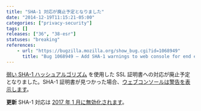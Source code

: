 ```yaml
---
title: "SHA-1 対応が廃止予定となりました"
date: "2014-12-19T11:15:21-05:00"
categories: ["privacy-security"]
tags: []
releases: ["36", "38-esr"]
statuses: "breaking"
references:
    - url: "https://bugzilla.mozilla.org/show_bug.cgi?id=1068949"
      title: "Bug 1068949 – Add SHA-1 warnings to web console for end entities"
---
```

[弱い SHA-1 ハッシュアルゴリズム](https://developer.mozilla.org/docs/Security/Weak_Signature_Algorithm) を使用した SSL 証明書への対応が廃止予定となりました。SHA-1 証明書が見つかった場合、[ウェブコンソールは警告を表示します](https://developer.mozilla.org/docs/Tools/Web_Console#Security_warnings_and_errors)。

**更新** SHA-1 対応は [2017 年 1 月に無効化されます](https://www.fxsitecompat.dev/ja/docs/2016/sha-1-certificates-issued-by-public-ca-will-no-longer-be-accepted/)。
